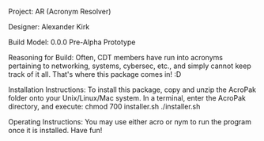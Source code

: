 Project:			AR (Acronym Resolver)

Designer:			Alexander Kirk

Build Model:			0.0.0 Pre-Alpha Prototype

Reasoning for Build:		Often, CDT members have run into acronyms pertaining to networking, systems, cybersec, etc., 
				and simply cannot keep track of it all.  That's where this package comes in!  :D

Installation Instructions:	To install this package, copy and unzip the AcroPak folder onto your Unix/Linux/Mac system.
				In a terminal, enter the AcroPak directory, and execute:
					chmod 700 installer.sh
					./installer.sh

Operating Instructions:		You may use either acro or nym to run the program once it is installed.
				Have fun!
